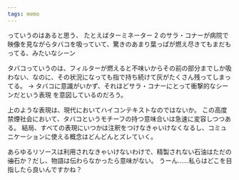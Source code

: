 ```yaml
---
tags: memo
---
```


っていうのはあると思う、
たとえばターミネーター 2 のサラ・コナーが病院で映像を見ながらタバコを吸っていて、驚きのあまり葉っぱが燃え尽きてもまだもってる、みたいなシーン

タバコっていうのは、フィルターが燃えると不味いからその前の部分までしか吸わない、なのに、その状況になっても指で持ち続けて灰がたくさん残ってしまってる。
→ タバコに意識がいかず、それほどサラ・コナーにとって衝撃的なシーンだという表現
を意図しているのだろう。

上のような表現は、現代においてハイコンテキストなのではないか。
この高度禁煙社会において、タバコというモチーフの持つ意味合いは急速に変容しつつある。
結局、すべての表現にいつかは注釈をつけなきゃいけなくなるし、コミュニケーションに使える概念はどんどんとズレていく。

あらゆるリソースは利用されなきゃいけないわけで、精製されない石油はただの~~油~~石か？だし、物語は伝わらなかったら意味がない。
うーん……私らはどこを目指したら良いんですかね？
